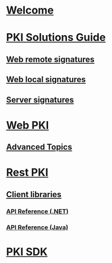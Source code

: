# [Welcome](welcome.md)

<!-- Start of PKI Solutions Guide -->
# [PKI Solutions Guide](pki-guide/index.md)
## [Web remote signatures](pki-guide/web-remote.md)
## [Web local signatures](pki-guide/web-local.md)
## [Server signatures](pki-guide/server.md)
<!-- End of PKI Products Guide -->

<!-- Start of Web PKI -->
# [Web PKI](web-pki/index.md)
## [Advanced Topics](web-pki/advanced.md)
<!-- End of Web PKI -->

<!-- Start of Rest PKI -->
# [Rest PKI](rest-pki/index.md)
## [Client libraries](rest-pki/client-libs.md)
### [API Reference (.NET)](xref:Lacuna.RestPki.Client)
### [API Reference (Java)](../content/javadocs/restpki-client)
<!-- End of Rest PKI -->

<!-- Start of PKI SDK -->
# [PKI SDK](pki-sdk/index.md)
<!-- End of PKI SDK -->
